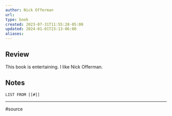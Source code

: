 ```yaml
---
author: Nick Offerman
url: 
type: book
created: 2023-07-31T11:55:28-05:00
updated: 2024-01-01T23:13-06:00
aliases: 
---
```

## Review
This book is entertaining. I like Nick Offerman.

## Notes
```dataview
LIST FROM [[#]]
```

---
#source 